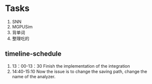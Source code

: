 # Tasks
1. SNN
2. MGPUSim
3. 背单词
4. 整理吃的

## timeline-schedule
1. 13：00-13：30 Finish the implementation of the integration
2. 14:40-15:10 Now the issue is to change the saving path, change the name of the analyzer.